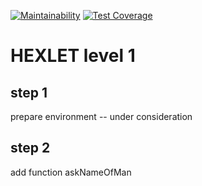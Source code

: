 [![Maintainability](https://api.codeclimate.com/v1/badges/cde6ba2cc734a4185669/maintainability)](https://codeclimate.com/github/Badasper/project-lvl1-s168/maintainability)
[![Test Coverage](https://api.codeclimate.com/v1/badges/cde6ba2cc734a4185669/test_coverage)](https://codeclimate.com/github/Badasper/project-lvl1-s168/test_coverage)

# HEXLET level 1
## step 1
prepare environment -- under consideration
## step 2
add function askNameOfMan 
